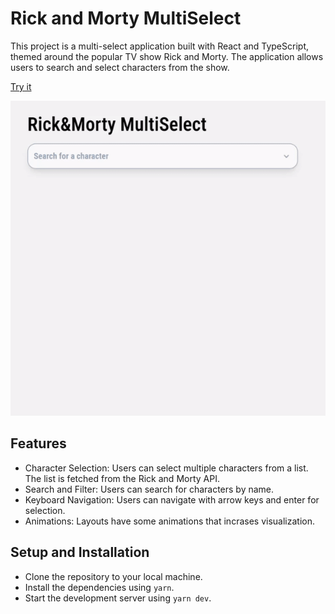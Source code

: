 # Rick and Morty MultiSelect

This project is a multi-select application built with React and TypeScript, themed around the popular TV show Rick and Morty. The application allows users to search and select characters from the show.

[Try it](https://rick-and-morty-multi-select-phi.vercel.app/)

![MultiSelect](resources/multiselect.gif)

## Features
- Character Selection: Users can select multiple characters from a list. The list is fetched from the Rick and Morty API.
- Search and Filter: Users can search for characters by name.
- Keyboard Navigation: Users can navigate with arrow keys and enter for selection.
- Animations: Layouts have some animations that incrases visualization.

## Setup and Installation
- Clone the repository to your local machine.
- Install the dependencies using `yarn`.
- Start the development server using `yarn dev`.
